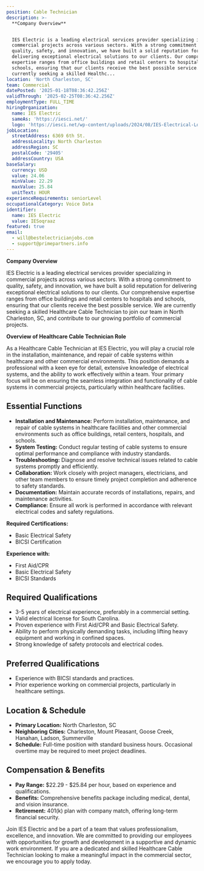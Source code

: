 ```yaml
---
position: Cable Technician
description: >-
  **Company Overview**


  IES Electric is a leading electrical services provider specializing in
  commercial projects across various sectors. With a strong commitment to
  quality, safety, and innovation, we have built a solid reputation for
  delivering exceptional electrical solutions to our clients. Our comprehensive
  expertise ranges from office buildings and retail centers to hospitals and
  schools, ensuring that our clients receive the best possible service. We are
  currently seeking a skilled Healthc...
location: 'North Charleston, SC'
team: Commercial
datePosted: '2025-01-18T08:36:42.256Z'
validThrough: '2025-02-25T08:36:42.256Z'
employmentType: FULL_TIME
hiringOrganization:
  name: IES Electric
  sameAs: 'https://iesci.net/'
  logo: 'https://iesci.net/wp-content/uploads/2024/08/IES-Electrical-Logo-color.png'
jobLocation:
  streetAddress: 6369 6th St.
  addressLocality: North Charleston
  addressRegion: SC
  postalCode: '29405'
  addressCountry: USA
baseSalary:
  currency: USD
  value: 24.06
  minValue: 22.29
  maxValue: 25.84
  unitText: HOUR
experienceRequirements: seniorLevel
occupationalCategory: Voice Data
identifier:
  name: IES Electric
  value: IESoqraaz
featured: true
email:
  - will@bestelectricianjobs.com
  - support@primepartners.info
---
```




**Company Overview**

IES Electric is a leading electrical services provider specializing in commercial projects across various sectors. With a strong commitment to quality, safety, and innovation, we have built a solid reputation for delivering exceptional electrical solutions to our clients. Our comprehensive expertise ranges from office buildings and retail centers to hospitals and schools, ensuring that our clients receive the best possible service. We are currently seeking a skilled Healthcare Cable Technician to join our team in North Charleston, SC, and contribute to our growing portfolio of commercial projects.

**Overview of Healthcare Cable Technician Role**

As a Healthcare Cable Technician at IES Electric, you will play a crucial role in the installation, maintenance, and repair of cable systems within healthcare and other commercial environments. This position demands a professional with a keen eye for detail, extensive knowledge of electrical systems, and the ability to work effectively within a team. Your primary focus will be on ensuring the seamless integration and functionality of cable systems in commercial projects, particularly within healthcare facilities.

## Essential Functions

- **Installation and Maintenance:** Perform installation, maintenance, and repair of cable systems in healthcare facilities and other commercial environments such as office buildings, retail centers, hospitals, and schools.
- **System Testing:** Conduct regular testing of cable systems to ensure optimal performance and compliance with industry standards.
- **Troubleshooting:** Diagnose and resolve technical issues related to cable systems promptly and efficiently.
- **Collaboration:** Work closely with project managers, electricians, and other team members to ensure timely project completion and adherence to safety standards.
- **Documentation:** Maintain accurate records of installations, repairs, and maintenance activities.
- **Compliance:** Ensure all work is performed in accordance with relevant electrical codes and safety regulations.

**Required Certifications:**

- Basic Electrical Safety
- BICSI Certification

**Experience with:**

- First Aid/CPR
- Basic Electrical Safety
- BICSI Standards

## Required Qualifications

- 3-5 years of electrical experience, preferably in a commercial setting.
- Valid electrical license for South Carolina.
- Proven experience with First Aid/CPR and Basic Electrical Safety.
- Ability to perform physically demanding tasks, including lifting heavy equipment and working in confined spaces.
- Strong knowledge of safety protocols and electrical codes.

## Preferred Qualifications

- Experience with BICSI standards and practices.
- Prior experience working on commercial projects, particularly in healthcare settings.

## Location & Schedule

- **Primary Location:** North Charleston, SC
- **Neighboring Cities:** Charleston, Mount Pleasant, Goose Creek, Hanahan, Ladson, Summerville
- **Schedule:** Full-time position with standard business hours. Occasional overtime may be required to meet project deadlines.

## Compensation & Benefits

- **Pay Range:** $22.29 - $25.84 per hour, based on experience and qualifications.
- **Benefits:** Comprehensive benefits package including medical, dental, and vision insurance.
- **Retirement:** 401(k) plan with company match, offering long-term financial security.

Join IES Electric and be a part of a team that values professionalism, excellence, and innovation. We are committed to providing our employees with opportunities for growth and development in a supportive and dynamic work environment. If you are a dedicated and skilled Healthcare Cable Technician looking to make a meaningful impact in the commercial sector, we encourage you to apply today.

